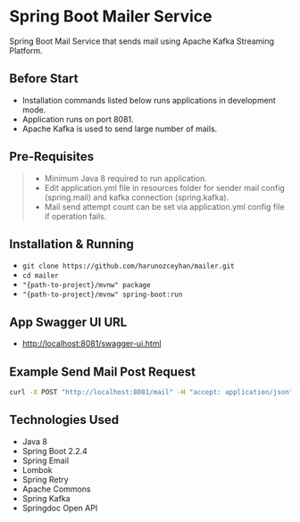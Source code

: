 # Spring Boot Mailer Service

Spring Boot Mail Service that sends mail using Apache Kafka Streaming Platform.

## Before Start

-   Installation commands listed below runs applications in development mode.
-   Application runs on port 8081.
-   Apache Kafka is used to send large number of mails.

## Pre-Requisites

> -   Minimum Java 8 required to run application.
> -   Edit application.yml file in resources folder for sender mail config (spring.mail) and kafka connection (spring.kafka).
> -   Mail send attempt count can be set via application.yml config file if operation fails.

## Installation & Running

-   `git clone https://github.com/harunozceyhan/mailer.git`
-   `cd mailer`
-   `"{path-to-project}/mvnw" package`
-   `"{path-to-project}/mvnw" spring-boot:run`

## App Swagger UI URL

-   [http://localhost:8081/swagger-ui.html](http://localhost:8081/swagger-ui.html)

## Example Send Mail Post Request

```bash
curl -X POST "http://localhost:8081/mail" -H "accept: application/json" -H "Content-Type: application/json" -d "{\"to\":\"username@mail.com\",\"subject\":\"Example Subject\",\"text\":\"Example Content\"}"
```

## Technologies Used

-   Java 8
-   Spring Boot 2.2.4
-   Spring Email
-   Lombok
-   Spring Retry
-   Apache Commons
-   Spring Kafka
-   Springdoc Open API
